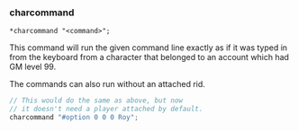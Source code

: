 ### charcommand
```
*charcommand "<command>";
```

This command will run the given command line exactly as if it was typed in from
the keyboard from a character that belonged to an account which had GM level 99.

The commands can also run without an attached rid.

```c
// This would do the same as above, but now
// it doesn't need a player attached by default.
charcommand "#option 0 0 0 Roy";
```
